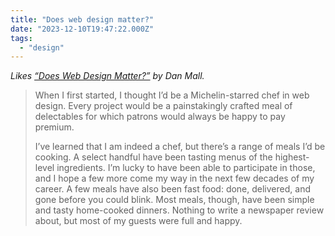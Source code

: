 ```yaml
---
title: "Does web design matter?"
date: "2023-12-10T19:47:22.000Z"
tags: 
  - "design"
---
```


_Likes [“Does Web Design Matter?”](https://danmall.com/posts/does-web-design-matter/) by Dan Mall._

> When I first started, I thought I’d be a Michelin-starred chef in web design. Every project would be a painstakingly crafted meal of delectables for which patrons would always be happy to pay premium.
> 
> I’ve learned that I am indeed a chef, but there’s a range of meals I’d be cooking. A select handful have been tasting menus of the highest-level ingredients. I’m lucky to have been able to participate in those, and I hope a few more come my way in the next few decades of my career. A few meals have also been fast food: done, delivered, and gone before you could blink. Most meals, though, have been simple and tasty home-cooked dinners. Nothing to write a newspaper review about, but most of my guests were full and happy.
